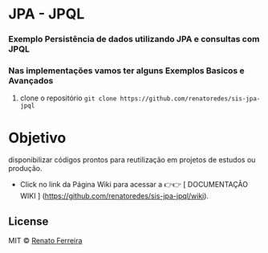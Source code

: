 # JPA - JPQL
### Exemplo Persistência de dados utilizando JPA e consultas com JPQL 
### Nas implementações vamos ter alguns Exemplos Basicos e Avançados

1. clone o repositório `git clone https://github.com/renatoredes/sis-jpa-jpql`


# Objetivo
disponibilizar códigos prontos para reutilização em projetos de estudos ou produção.
- Click no link da Página Wiki para acessar a 👉👉 [ DOCUMENTAÇÃO WIKI ] (https://github.com/renatoredes/sis-jpa-jpql/wiki).

## License
MIT © [Renato Ferreira](https://github.com/renatoredes)
